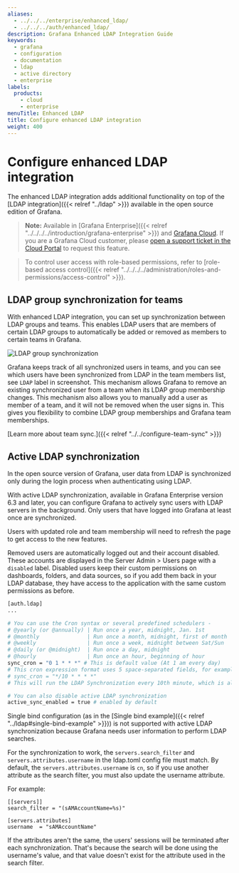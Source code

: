 ```yaml
---
aliases:
  - ../../../enterprise/enhanced_ldap/
  - ../../../auth/enhanced_ldap/
description: Grafana Enhanced LDAP Integration Guide
keywords:
  - grafana
  - configuration
  - documentation
  - ldap
  - active directory
  - enterprise
labels:
  products:
    - cloud
    - enterprise
menuTitle: Enhanced LDAP
title: Configure enhanced LDAP integration
weight: 400
---
```


# Configure enhanced LDAP integration

The enhanced LDAP integration adds additional functionality on top of the [LDAP integration]({{< relref "../ldap" >}}) available in the open source edition of Grafana.

> **Note:** Available in [Grafana Enterprise]({{< relref "../../../../introduction/grafana-enterprise" >}}) and [Grafana Cloud](/docs/grafana-cloud).
> If you are a Grafana Cloud customer, please [open a support ticket in the Cloud Portal](/profile/org#support) to request this feature.

> To control user access with role-based permissions, refer to [role-based access control]({{< relref "../../../../administration/roles-and-permissions/access-control" >}}).

## LDAP group synchronization for teams

With enhanced LDAP integration, you can set up synchronization between LDAP groups and teams. This enables LDAP users that are members
of certain LDAP groups to automatically be added or removed as members to certain teams in Grafana.

![LDAP group synchronization](/static/img/docs/enterprise/team_members_ldap.png)

Grafana keeps track of all synchronized users in teams, and you can see which users have been synchronized from LDAP in the team members list, see `LDAP` label in screenshot.
This mechanism allows Grafana to remove an existing synchronized user from a team when its LDAP group membership changes. This mechanism also allows you to manually add
a user as member of a team, and it will not be removed when the user signs in. This gives you flexibility to combine LDAP group memberships and Grafana team memberships.

[Learn more about team sync.]({{< relref "../../configure-team-sync" >}})

<div class="clearfix"></div>

## Active LDAP synchronization

In the open source version of Grafana, user data from LDAP is synchronized only during the login process when authenticating using LDAP.

With active LDAP synchronization, available in Grafana Enterprise version 6.3 and later, you can configure Grafana to actively sync users with LDAP servers in the background. Only users that have logged into Grafana at least once are synchronized.

Users with updated role and team membership will need to refresh the page to get access to the new features.

Removed users are automatically logged out and their account disabled. These accounts are displayed in the Server Admin > Users page with a `disabled` label. Disabled users keep their custom permissions on dashboards, folders, and data sources, so if you add them back in your LDAP database, they have access to the application with the same custom permissions as before.

```bash
[auth.ldap]
...

# You can use the Cron syntax or several predefined schedulers -
# @yearly (or @annually) | Run once a year, midnight, Jan. 1st        | 0 0 1 1 *
# @monthly               | Run once a month, midnight, first of month | 0 0 1 * *
# @weekly                | Run once a week, midnight between Sat/Sun  | 0 0 * * 0
# @daily (or @midnight)  | Run once a day, midnight                   | 0 0 * * *
# @hourly                | Run once an hour, beginning of hour        | 0 * * * *
sync_cron = "0 1 * * *" # This is default value (At 1 am every day)
# This cron expression format uses 5 space-separated fields, for example
# sync_cron = "*/10 * * * *"
# This will run the LDAP Synchronization every 10th minute, which is also the minimal interval between the Grafana sync times i.e. you cannot set it for every 9th minute

# You can also disable active LDAP synchronization
active_sync_enabled = true # enabled by default
```

Single bind configuration (as in the [Single bind example]({{< relref "../ldap#single-bind-example" >}})) is not supported with active LDAP synchronization because Grafana needs user information to perform LDAP searches.

For the synchronization to work, the `servers.search_filter` and `servers.attributes.username` in the ldap.toml config file must match. By default, the `servers.attributes.username` is `cn`, so if you use another attribute as the search filter, you must also update the username attribute.

For example:

```
[[servers]]
search_filter = "(sAMAccountName=%s)"

[servers.attributes]
username  = "sAMAccountName"
```

If the attributes aren't the same, the users' sessions will be terminated after each synchronization. That's because the search will be done using the username's value, and that value doesn't exist for the attribute used in the search filter.
